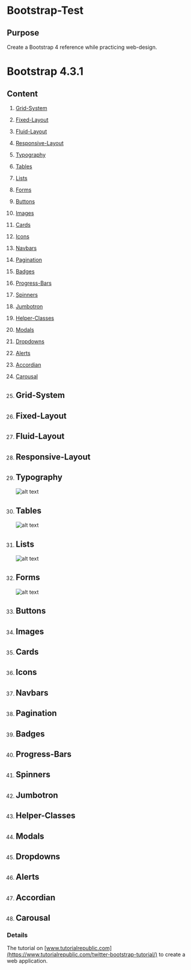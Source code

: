 # Bootstrap-Test

## Purpose
Create a Bootstrap 4 reference while practicing web-design.

# Bootstrap 4.3.1
## Content  
1. [Grid-System](#Grid-System)  
2. [Fixed-Layout](#Fixed-Layout)  
3. [Fluid-Layout](#Fluid-Layoutl)  
4. [Responsive-Layout](#Responsive-Layout)  
5. [Typography](#Typography)  
6. [Tables](#Tables)  
7. [Lists](#Lists)  
8. [Forms](#Forms)  
9. [Buttons](#Buttons)  
10. [Images](#Images)  
11. [Cards](#Cards)  
12. [Icons](#Icons)  
13. [Navbars](#Navbars)  
14. [Pagination](#Pagination)  
15. [Badges](#Badges)  
16. [Progress-Bars](#Progress-Bars)  
17. [Spinners](#Spinners)  
18. [Jumbotron](#Jumbotron)  
19. [Helper-Classes](#Helper-Classes)  
20. [Modals](#Modals)  
21. [Dropdowns](#Dropdowns)  
22. [Alerts](#Alerts)  
23. [Accordian](#Accordian)  
24. [Carousal](#Carousal)  

1. ## Grid-System
2. ## Fixed-Layout
3. ## Fluid-Layout
4. ## Responsive-Layout
5. ## Typography
    ![alt text](https://github.com/RasbeeTech/Bootstrap-Test/blob/main/images/html%20prints/typography.jpg)  
6. ## Tables
    ![alt text](https://github.com/RasbeeTech/Bootstrap-Test/blob/main/images/html%20prints/typography.jpg)  
7. ## Lists
    ![alt text](https://github.com/RasbeeTech/Bootstrap-Test/blob/main/images/html%20prints/typography.jpg)  
8. ## Forms
    ![alt text](https://github.com/RasbeeTech/Bootstrap-Test/blob/main/images/html%20prints/typography.jpg)  
9. ## Buttons
10. ## Images
11. ## Cards
12. ## Icons
13. ## Navbars
14. ## Pagination
15. ## Badges
16. ## Progress-Bars
17. ## Spinners
18. ## Jumbotron
19. ## Helper-Classes

20. ## Modals
21. ## Dropdowns
22. ## Alerts
23. ## Accordian
24. ## Carousal

### Details
The tutorial on [www.tutorialrepublic.com](https://www.tutorialrepublic.com/twitter-bootstrap-tutorial/) to create a web application.   
